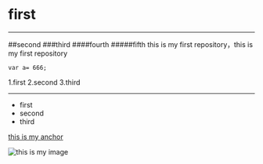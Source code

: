 # first

---
##second
###third
####fourth
#####fifth
this is my first repository，this is my first repository

```
var a= 666;
```
1.first
2.second
3.third

---
- first
- second
- third

[this is my anchor](https://www.baidu.com/)

![this is my image](https://www.baidu.com/img/2016_10_09logo_61d59f1e74db0be41ffe1d31fb8edef3.png)
